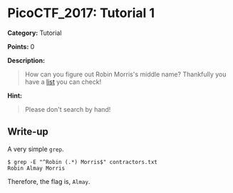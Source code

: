# PicoCTF_2017: Tutorial 1

**Category:** Tutorial

**Points:** 0

**Description:**

>How can you figure out Robin Morris's middle name? Thankfully you have a [list](contractors.txt) you can check!

**Hint:**

>Please don't search by hand!

## Write-up

A very simple `grep`.

    $ grep -E "^Robin (.*) Morris$" contractors.txt 
    Robin Almay Morris

Therefore, the flag is, `Almay`.
<!--stackedit_data:
eyJoaXN0b3J5IjpbMTYyNzEwNDNdfQ==
-->